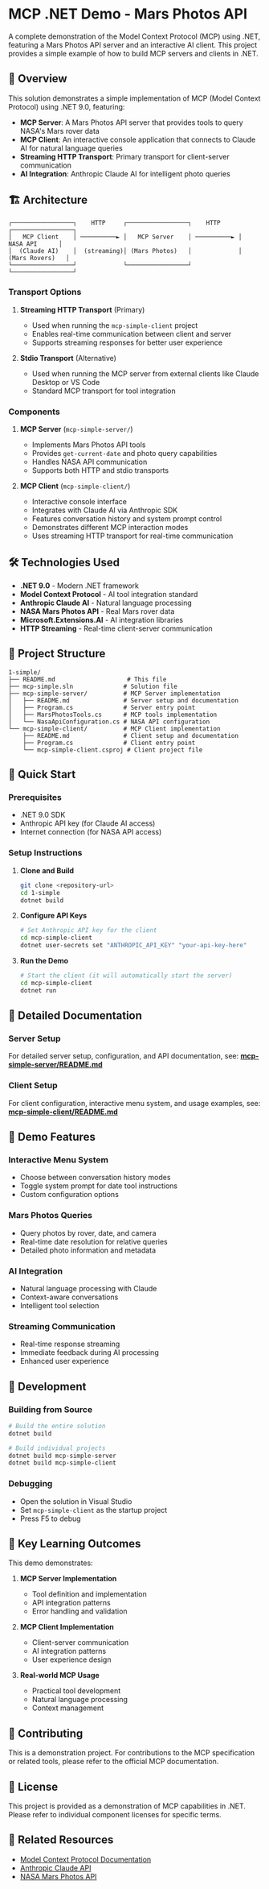 # MCP .NET Demo - Mars Photos API

A complete demonstration of the Model Context Protocol (MCP) using .NET, featuring a Mars Photos API server and an interactive AI client. This project provides a simple example of how to build MCP servers and clients in .NET.

## 🚀 Overview

This solution demonstrates a simple implementation of MCP (Model Context Protocol) using .NET 9.0, featuring:

- **MCP Server**: A Mars Photos API server that provides tools to query NASA's Mars rover data
- **MCP Client**: An interactive console application that connects to Claude AI for natural language queries
- **Streaming HTTP Transport**: Primary transport for client-server communication
- **AI Integration**: Anthropic Claude AI for intelligent photo queries

## 🏗️ Architecture

```
┌─────────────────┐    HTTP     ┌─────────────────┐    HTTP    ┌─────────────────┐
│   MCP Client    │ ──────────► │   MCP Server    │ ──────────► │   NASA API      │
│  (Claude AI)    │  (streaming)│ (Mars Photos)   │             │ (Mars Rovers)   │
└─────────────────┘             └─────────────────┘             └─────────────────┘
```

### Transport Options

1. **Streaming HTTP Transport** (Primary)

   - Used when running the `mcp-simple-client` project
   - Enables real-time communication between client and server
   - Supports streaming responses for better user experience

2. **Stdio Transport** (Alternative)

   - Used when running the MCP server from external clients like Claude Desktop or VS Code
   - Standard MCP transport for tool integration

### Components

1. **MCP Server** (`mcp-simple-server/`)

   - Implements Mars Photos API tools
   - Provides `get-current-date` and photo query capabilities
   - Handles NASA API communication
   - Supports both HTTP and stdio transports

2. **MCP Client** (`mcp-simple-client/`)

   - Interactive console interface
   - Integrates with Claude AI via Anthropic SDK
   - Features conversation history and system prompt control
   - Demonstrates different MCP interaction modes
   - Uses streaming HTTP transport for real-time communication

## 🛠️ Technologies Used

- **.NET 9.0** - Modern .NET framework
- **Model Context Protocol** - AI tool integration standard
- **Anthropic Claude AI** - Natural language processing
- **NASA Mars Photos API** - Real Mars rover data
- **Microsoft.Extensions.AI** - AI integration libraries
- **HTTP Streaming** - Real-time client-server communication

## 📁 Project Structure

```
1-simple/
├── README.md                    # This file
├── mcp-simple.sln              # Solution file
├── mcp-simple-server/          # MCP Server implementation
│   ├── README.md               # Server setup and documentation
│   ├── Program.cs              # Server entry point
│   ├── MarsPhotosTools.cs      # MCP tools implementation
│   └── NasaApiConfiguration.cs # NASA API configuration
└── mcp-simple-client/          # MCP Client implementation
    ├── README.md               # Client setup and documentation
    ├── Program.cs              # Client entry point
    └── mcp-simple-client.csproj # Client project file
```

## 🚀 Quick Start

### Prerequisites

- .NET 9.0 SDK
- Anthropic API key (for Claude AI access)
- Internet connection (for NASA API access)

### Setup Instructions

1. **Clone and Build**

   ```bash
   git clone <repository-url>
   cd 1-simple
   dotnet build
   ```

2. **Configure API Keys**

   ```bash
   # Set Anthropic API key for the client
   cd mcp-simple-client
   dotnet user-secrets set "ANTHROPIC_API_KEY" "your-api-key-here"
   ```

3. **Run the Demo**

   ```bash
   # Start the client (it will automatically start the server)
   cd mcp-simple-client
   dotnet run
   ```

## 📖 Detailed Documentation

### Server Setup

For detailed server setup, configuration, and API documentation, see:
**[mcp-simple-server/README.md](mcp-simple-server/README.md)**

### Client Setup

For client configuration, interactive menu system, and usage examples, see:
**[mcp-simple-client/README.md](mcp-simple-client/README.md)**

## 🎯 Demo Features

### Interactive Menu System

- Choose between conversation history modes
- Toggle system prompt for date tool instructions
- Custom configuration options

### Mars Photos Queries

- Query photos by rover, date, and camera
- Real-time date resolution for relative queries
- Detailed photo information and metadata

### AI Integration

- Natural language processing with Claude
- Context-aware conversations
- Intelligent tool selection

### Streaming Communication

- Real-time response streaming
- Immediate feedback during AI processing
- Enhanced user experience

## 🔧 Development

### Building from Source

```bash
# Build the entire solution
dotnet build

# Build individual projects
dotnet build mcp-simple-server
dotnet build mcp-simple-client
```

### Debugging

- Open the solution in Visual Studio
- Set `mcp-simple-client` as the startup project
- Press F5 to debug

## 🌟 Key Learning Outcomes

This demo demonstrates:

1. **MCP Server Implementation**

   - Tool definition and implementation
   - API integration patterns
   - Error handling and validation

2. **MCP Client Implementation**

   - Client-server communication
   - AI integration patterns
   - User experience design

3. **Real-world MCP Usage**

   - Practical tool development
   - Natural language processing
   - Context management

## 🤝 Contributing

This is a demonstration project. For contributions to the MCP specification or related tools, please refer to the official MCP documentation.

## 📄 License

This project is provided as a demonstration of MCP capabilities in .NET. Please refer to individual component licenses for specific terms.

## 🔗 Related Resources

- [Model Context Protocol Documentation](https://modelcontextprotocol.io/)
- [Anthropic Claude API](https://docs.anthropic.com/)
- [NASA Mars Photos API](https://api.nasa.gov/mars-photos/api/v1/)
